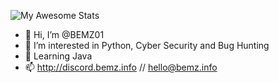 ![My Awesome Stats](https://awesome-github-stats.azurewebsites.net/user-stats/BEMZ01?cardType=level&theme=nord&Ring=FFFFFF&Border=434343)

- 👋 Hi, I’m @BEMZ01
- 👀 I’m interested in Python, Cyber Security and Bug Hunting
- 🌱 Learning Java
- 📫 http://discord.bemz.info // hello@bemz.info 

<!---
BEMZ01/BEMZ01 is a ✨ special ✨ repository because its `README.md` (this file) appears on your GitHub profile.
You can click the Preview link to take a look at your changes.
--->
